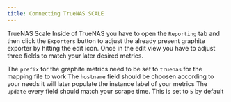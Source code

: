 ```yaml
---
title: Connecting TrueNAS SCALE
---
```


TrueNAS Scale
Inside of TrueNAS you have to open the `Reporting` tab and then click the `Exporters` button to adjust the already present graphite exporter by hitting the edit icon.
Once in the edit view you have to adjust three fields to match your later desired metrics.

The `prefix` for the graphite metrics need to be set to `truenas` for the mapping file to work
The `hostname` field should be choosen according to your needs it will later populate the instance label of your metrics
The `update` every field should match your scrape time. This is set to `5` by default
